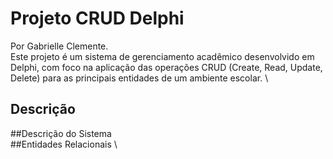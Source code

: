 # Projeto CRUD Delphi
Por Gabrielle Clemente. \
Este projeto é um sistema de gerenciamento acadêmico desenvolvido em Delphi, com foco na aplicação das operações CRUD (Create, Read, Update, Delete) para as principais entidades de um ambiente escolar. \
## Descrição
##Descrição do Sistema \
##Entidades Relacionais \

